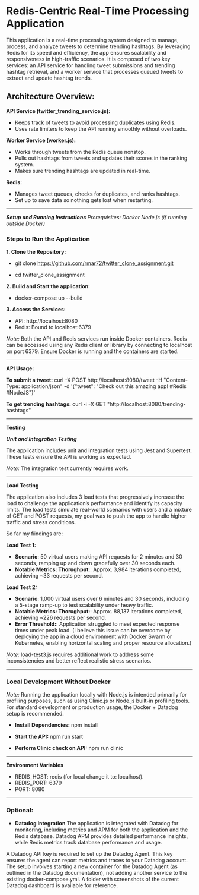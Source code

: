 # **Redis-Centric Real-Time Processing Application**

This application is a real-time processing system designed to manage, process, and analyze tweets to determine trending hashtags. By leveraging Redis for its speed and efficiency, the app ensures scalability and responsiveness in high-traffic scenarios. It is composed of two key services: an API service for handling tweet submissions and trending hashtag retrieval, and a worker service that processes queued tweets to extract and update hashtag trends.

## **Architecture Overview:**
**API Service (twitter_trending_service.js):**
- Keeps track of tweets to avoid processing duplicates using Redis.
- Uses rate limiters to keep the API running smoothly without overloads.

**Worker Service (worker.js):**
- Works through tweets from the Redis queue nonstop.
- Pulls out hashtags from tweets and updates their scores in the ranking system.
- Makes sure trending hashtags are updated in real-time.

**Redis:**
- Manages tweet queues, checks for duplicates, and ranks hashtags.
- Set up to save data so nothing gets lost when restarting.

----------------------------------------------------------------------------------------------------------------------------------------------------------

_**Setup and Running Instructions**
Prerequisites:
Docker
Node.js (if running outside Docker)_

### **Steps to Run the Application**

**1. Clone the Repository:**

- git clone https://github.com/rmar72/twitter_clone_assignment.git

- cd twitter_clone_assignment

**2. Build and Start the application:**
- docker-compose up --build

**3. Access the Services:**
- API: http://localhost:8080
- Redis: Bound to localhost:6379
  
_Note:_ Both the API and Redis services run inside Docker containers. Redis can be accessed using any Redis client or library by connecting to localhost on port 6379. Ensure Docker is running and the containers are started.

----------------------------------------------------------------------------------------------------------------------------------------------------------

**API Usage:**

**To submit a tweet:**
curl -X POST http://localhost:8080/tweet -H "Content-Type: application/json" -d '{"tweet": "Check out this amazing app! #Redis #NodeJS"}'

**To get trending hashtags:**
curl -i -X GET "http://localhost:8080/trending-hashtags"

----------------------------------------------------------------------------------------------------------------------------------------------------------
**Testing**

_**Unit and Integration Testing**_

The application includes unit and integration tests using Jest and Supertest. These tests ensure the API is working as expected.

_Note:_ The integration test currently requires work.

----------------------------------------------------------------------------------------------------------------------------------------------------------
**Load Testing**

The application also includes 3 load tests that progressively increase the load to challenge the application’s performance and identify its capacity limits. The load tests simulate real-world scenarios with users and a mixture of GET and POST requests, my goal was to push the app to handle higher traffic and stress conditions.

So far my fiindings are:

**Load Test 1:**
- **Scenario**: 50 virtual users making API requests for 2 minutes and 30 seconds, ramping up and down gracefully over 30 seconds each.
- **Notable Metrics: Thorughput:**: Approx. 3,984 iterations completed, achieving ~33 requests per second.

**Load Test 2:**
- **Scenario**: 1,000 virtual users over 6 minutes and 30 seconds, including a 5-stage ramp-up to test scalability under heavy traffic.
- **Notable Metrics: Thorughput:**: Approx. 88,137 iterations completed, achieving ~226 requests per second.
- **Error Threshold:**: Application struggled to meet expected response times under peak load. (I believe this issue can be overcome by deploying the app in a cloud environment with Docker Swarm or Kubernetes, enabling horizontal scaling and proper resource allocation.)


_Note:_ load-test3.js requires additional work to address some inconsistencies and better reflect realistic stress scenarios.

----------------------------------------------------------------------------------------------------------------------------------------------------------
### **Local Development Without Docker**

_Note:_ Running the application locally with Node.js is intended primarily for profiling purposes, such as using Clinic.js or Node.js built-in profiling tools. For standard development or production usage, the Docker + Datadog setup is recommended.

- **Install Dependencies:**
npm install

- **Start the API:**
npm run start

- **Perform Clinic check on API:**
npm run clinic 


----------------------------------------------------------------------------------------------------------------------------------------------------------

**Environment Variables**
- REDIS_HOST: redis (for local change it to: localhost).
- REDIS_PORT: 6379
- PORT: 8080

----------------------------------------------------------------------------------------------------------------------------------------------------------
### **Optional:** 
- **Datadog Integration**
The application is integrated with Datadog for monitoring, including metrics and APM for both the application and the Redis database. Datadog APM provides detailed performance insights, while Redis metrics track database performance and usage.

A Datadog API key is required to set up the Datadog Agent. This key ensures the agent can report metrics and traces to your Datadog account.
The setup involves starting a new container for the Datadog Agent (as outlined in the Datadog documentation), not adding another service to the existing docker-compose.yml.
A folder with screenshots of the current Datadog dashboard is available for reference.
